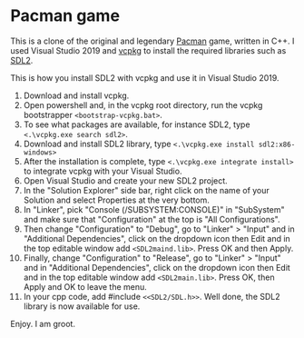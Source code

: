 # Pacman game

This is a clone of the original and legendary [Pacman](https://en.wikipedia.org/wiki/Pac-Man) game, written in C++. 
I used Visual Studio 2019 and [vcpkg](https://docs.microsoft.com/en-us/cpp/build/vcpkg?view=vs-2019)
to install the required libraries such as [SDL2](https://www.libsdl.org/).

This is how you install SDL2 with vcpkg and use it in Visual Studio 2019.
1. Download and install vcpkg.
2. Open powershell and, in the vcpkg root directory, run the vcpkg bootstrapper `<bootstrap-vcpkg.bat>`.
3. To see what packages are available, for instance SDL2, type `<.\vcpkg.exe search sdl2>`.
4. Download and install SDL2 library, type `<.\vcpkg.exe install sdl2:x86-windows>`
5. After the installation is complete, type `<.\vcpkg.exe integrate install>` to integrate vcpkg with your Visual Studio.
6. Open Visual Studio and create your new SDL2 project. 
7. In the "Solution Explorer" side bar, right click on the name of your Solution and select Properties at the very bottom.
8. In "Linker", pick "Console (/SUBSYSTEM:CONSOLE)" in "SubSystem" and make sure that "Configuration" at the top is "All Configurations".
9. Then change "Configuration" to "Debug", go to "Linker" > "Input" and in "Additional Dependencies", click on the dropdown icon then Edit and in the top editable window add `<SDL2maind.lib>`. Press OK and then Apply.
10. Finally, change "Configuration" to "Release", go to "Linker" > "Input" and in "Additional Dependencies", click on the dropdown icon then Edit and in the top editable window add `<SDL2main.lib>`. Press OK, then Apply and OK to leave the menu.
11. In your cpp code, add #include `<<SDL2/SDL.h>>`. Well done, the SDL2 library is now available for use.

Enjoy. I am groot.
